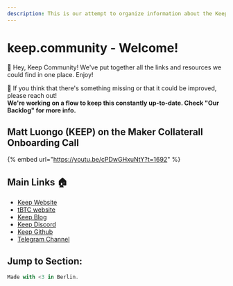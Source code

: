 ```yaml
---
description: This is our attempt to organize information about the Keep project.
---
```


# keep.community - Welcome!

🤘 Hey, Keep Community! We've put together all the links and resources we could find in one place. Enjoy!

🚧 If you think that there's something missing or that it could be improved, please reach out!  
**We're working on a flow to keep this constantly up-to-date. Check "Our Backlog" for more info.**

## **Matt Luongo \(KEEP\) on the Maker Collaterall Onboarding Call**

{% embed url="https://youtu.be/cPDwGHxuNtY?t=1692" %}

## **Main Links 🏠**

* [Keep Website](https://keep.network)
* [tBTC website](https://tbtc.network/)
* [Keep Blog](https://blog.keep.network)
* [Keep Discord](https://chat.keep.network/)
* [Keep Github](https://github.com/keep-network)
* [Telegram Channel](https://t.me/KeepNetworkOfficial)

## Jump to Section:

```javascript
Made with <3 in Berlin.
```

